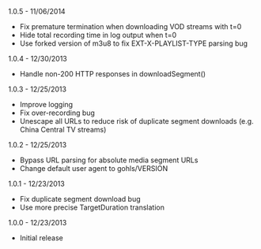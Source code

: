 1.0.5 - 11/06/2014
* Fix premature termination when downloading VOD streams with t=0
* Hide total recording time in log output when t=0
* Use forked version of m3u8 to fix EXT-X-PLAYLIST-TYPE parsing bug

1.0.4 - 12/30/2013

* Handle non-200 HTTP responses in downloadSegment()

1.0.3 - 12/25/2013

* Improve logging
* Fix over-recording bug
* Unescape all URLs to reduce risk of duplicate segment downloads (e.g. China Central TV streams)

1.0.2 - 12/25/2013

* Bypass URL parsing for absolute media segment URLs
* Change default user agent to gohls/VERSION

1.0.1 - 12/23/2013

* Fix duplicate segment download bug
* Use more precise TargetDuration translation

1.0.0 - 12/23/2013

* Initial release